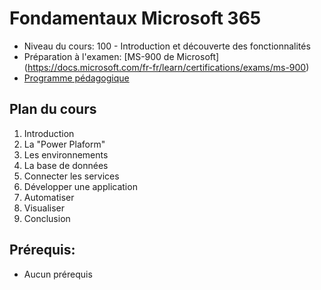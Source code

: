 # Fondamentaux Microsoft 365

- Niveau du cours: 100 - Introduction et découverte des fonctionnalités
- Préparation à l'examen: [MS-900 de Microsoft] (https://docs.microsoft.com/fr-fr/learn/certifications/exams/ms-900)
- [Programme pédagogique](programme-pedagogique)

## Plan du cours
1. Introduction
2. La "Power Plaform"
3. Les environnements
4. La base de données
5. Connecter les services
6. Développer une application
7. Automatiser
8. Visualiser
9. Conclusion


## Prérequis:
- Aucun prérequis
